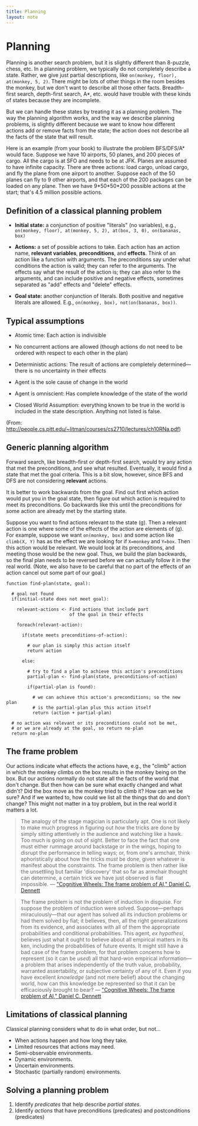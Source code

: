 ```yaml
---
title: Planning
layout: note
---
```


# Planning

Planning is another search problem, but it is slightly different than
8-puzzle, chess, etc. In a planning problem, we typically do not
completely describe a state. Rather, we give just partial
descriptions, like `on(monkey, floor), at(monkey, 5, 2)`. There might
be lots of other things in the room besides the monkey, but we don't
want to describe all those other facts. Breadth-first search,
depth-first search, A\*, etc. would have trouble with these kinds of
states because they are incomplete.

But we can handle these states by treating it as a planning
problem. The way the planning algorithm works, and the way we describe
planning problems, is slightly different because we want to know how
different actions add or remove facts from the state; the action does
not describe all the facts of the state that will result.

Here is an example (from your book) to illustrate the problem
BFS/DFS/A\* would face. Suppose we have 10 airports, 50 planes, and 200
pieces of cargo. All the cargo is at SFO and needs to be at
JFK. Planes are assumed to have infinite capacity. There are three
actions: load cargo, unload cargo, and fly the plane from one airport
to another. Suppose each of the 50 planes can fly to 9 other
airports, and that each of the 200 packages can be loaded on any
plane. Then we have 9\*50\*50\*200 possible actions at the start; that's
4.5 million possible actions.

## Definition of a classical planning problem

-   **Initial state:** a conjunction of positive "literals" (no variables), e.g.,
    `on(monkey, floor), at(monkey, 5, 2), at(box, 3,
                       0), on(bananas, box)`

-   **Actions:** a set of possible actions to take. Each action has an
    action name, **relevant variables**, **preconditions**, and
    **effects**. Think of an action like a function with
    arguments. The preconditions say under what conditions
    the action is valid; they can refer to the arguments. The
    effects say what the result of the action is; they can
    also refer to the arguments, and can include positive and
    negative effects, sometimes separated as "add" effects
    and "delete" effects.

-   **Goal state:** another conjunction of literals. Both positive and
    negative literals are allowed. E.g., `on(monkey, box),
                    not(on(bananas, box))`.

## Typical assumptions

-   Atomic time: Each action is indivisible

-   No concurrent actions are allowed (though actions do not need to be
    ordered with respect to each other in the plan)

-   Deterministic actions: The result of actions are completely
    determined—there is no uncertainty in their effects

-   Agent is the sole cause of change in the world

-   Agent is omniscient: Has complete knowledge of the state of the
    world

-   Closed World Assumption: everything known to be true in the world is
    included in the state description. Anything not listed is false.

(From: <http://people.cs.pitt.edu/~litman/courses/cs2710/lectures/ch10RNa.pdf>)

## Generic planning algorithm

Forward search, like breadth-first or depth-first search, would try
any action that met the preconditions, and see what
resulted. Eventually, it would find a state that met the goal
criteria. This is a bit slow, however, since BFS and DFS are not
considering **relevant** actions.

It is better to work backwards from the goal. Find out first which
action would put you in the goal state, then figure out which action
is required to meet its preconditions. Go backwards like this until
the preconditions for some action are already met by the starting
state.

Suppose you want to find actions relevant to the state \(g\). Then a
relevant action is one where some of the effects of the action are
elements of \(g\). For example, suppose we want `on(monkey, box)` and
some action like `climb(X, Y)` has as the effect we are looking for if
`X=monkey` and `Y=box`. Then this action would be relevant. We would
look at its preconditions, and meeting those would be the new
goal. Thus, we build the plan backwards, so the final plan needs to be
reversed before we can actually follow it in the real world. (Note, we
also have to be careful that no part of the effects of an action
cancel out some part of our goal.)

    function find-plan(state, goal):
    
      # goal not found
      if(initial-state does not meet goal):
    
        relevant-actions <- Find actions that include part
                            of the goal in their effects
    
        foreach(relevant-action):
    
          if(state meets preconditions-of-action):
    
            # our plan is simply this action itself
            return action
    
          else:
    
            # try to find a plan to achieve this action's preconditions
            partial-plan <- find-plan(state, preconditions-of-action)
    
            if(partial-plan is found):
    
              # we can achieve this action's preconditions; so the new plan
              # is the partial-plan plus this action itself
              return (action + partial-plan)
    
      # no action was relevant or its preconditions could not be met,
      # or we are already at the goal, so return no-plan
      return no-plan

## The frame problem

Our actions indicate what effects the actions have, e.g., the "climb"
action in which the monkey climbs on the box results in the monkey
being on the box. But our actions normally do not state all the facts
of the world that don't change. But then how can be sure what exactly
changed and what didn't? Did the box move as the monkey tried to climb
it? How can we be sure? And if we wanted to, how could we list all the
things that do and don't change? This might not matter in a toy
problem, but in the real world it matters a lot.

> The analogy of the stage magician is particularly apt. One is not
> likely to make much progress in figuring out *how* the tricks are done
> by simply sitting attentively in the audience and watching like a
> hawk. Too much is going on out of sight. Better to face the fact that
> one must either rummage around backstage or in the wings, hoping to
> disrupt the performance in telling ways; or, from one's armchair,
> think aphoristically about how the tricks *must* be done, given
> whatever is manifest about the constraints. The frame problem is then
> rather like the unsettling but familiar 'discovery' that so far as
> armchair thought can determine, a certain trick we have just observed
> is flat impossible.
> &#x2014; ["Cognitive Wheels: The frame problem of AI," Daniel C. Dennett](http://web.fc.uaem.mx:8080/~bruno/material/dennet_93_cognitiveWheels.pdf)

> The frame problem is not the problem of induction in disguise. For
> suppose the problem of induction were solved. Suppose&#x2014;perhaps
> miraculously&#x2014;that our agent has solved all its induction problems or
> had them solved by fiat; it believes, then, all the right
> generalizations from its evidence, and associates with all of them the
> appropriate probabilities and conditional probabilities. This agent,
> *ex hypothesi*, believes just what it ought to believe about all
> empirical matters in its ken, including the probabilities of future
> events. It might still have a bad case of the frame problem, for that
> problem concerns how to represent (so it can be *used*) all that
> hard-won empirical information&#x2014;a problem that arises independently of
> the truth value, probability, warranted assertability, or subjective
> certainty of any of it. Even if you have excellent *knowledge* (and
> not mere belief) about the changing world, how can this knowledge be
> represented so that it can be efficaciously brought to bear?
> &#x2014; ["Cognitive Wheels: The frame problem of AI," Daniel C. Dennett](http://web.fc.uaem.mx:8080/~bruno/material/dennet_93_cognitiveWheels.pdf)

## Limitations of classical planning

Classical planning considers what to do in what order, but
not&#x2026;

-   When actions happen and how long they take.
-   Limited resources that actions may need.
-   Semi-observable environments.
-   Dynamic environments.
-   Uncertain environments.
-   Stochastic (partially random) environments.

## Solving a planning problem

1. Identify *predicates* that help describe *partial states*.
2. Identify *actions* that have preconditions (predicates) and postconditions (predicates)
